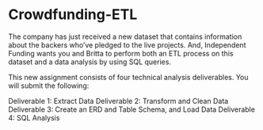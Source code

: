 # Crowdfunding-ETL
The company has just received a new dataset that contains information about the backers who’ve pledged to the live projects. And, Independent Funding wants you and Britta to perform both an ETL process on this dataset and a data analysis by using SQL queries.

This new assignment consists of four technical analysis deliverables. You will submit the following:

Deliverable 1: Extract Data
Deliverable 2: Transform and Clean Data
Deliverable 3: Create an ERD and Table Schema, and Load Data
Deliverable 4: SQL Analysis

